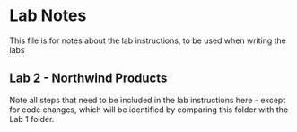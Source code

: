 # Lab Notes

This file is for notes about the lab instructions, to be used when writing the labs

## Lab 2 - Northwind Products

Note all steps that need to be included in the lab instructions here - except for code changes, which will be identified by comparing this folder with the Lab 1 folder.

